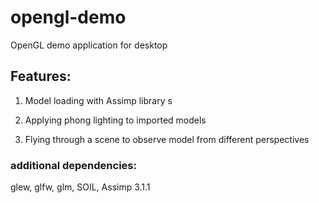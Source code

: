 # opengl-demo

OpenGL demo application for desktop

## Features:
1.	Model loading with Assimp library
s
2.	Applying phong lighting to imported models

3.	Flying through a scene to observe model from different perspectives

### additional dependencies:
glew,
glfw,
glm,
SOIL,
Assimp 3.1.1